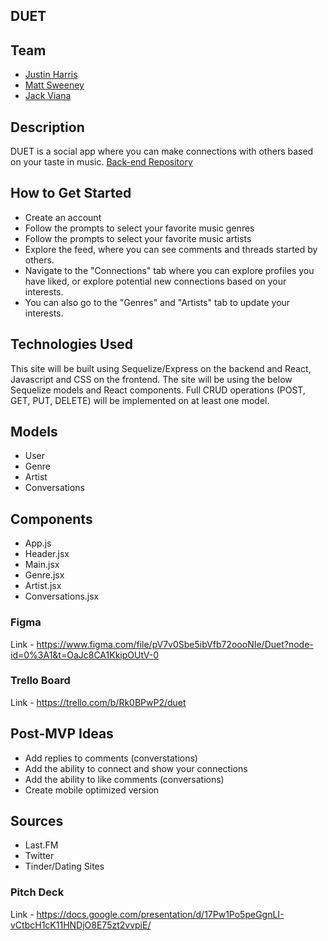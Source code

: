 ## DUET

## Team

- [Justin Harris](https://www.linkedin.com/in/justin-harris1/)
- [Matt Sweeney](https://www.linkedin.com/in/sweeney-matt/)
- [Jack Viana](https://www.linkedin.com/in/jack-viana/)

## Description

DUET is a social app where you can make connections with others based on your taste in music.
[Back-end Repository](https://github.com/DuetSocial/Duet_BE)

## How to Get Started

- Create an account
- Follow the prompts to select your favorite music genres
- Follow the prompts to select your favorite music artists
- Explore the feed, where you can see comments and threads started by others.
- Navigate to the "Connections" tab where you can explore profiles you have liked, or explore potential new connections based on your interests.
- You can also go to the "Genres" and "Artists" tab to update your interests.

## Technologies Used

This site will be built using Sequelize/Express on the backend and React, Javascript and CSS on the frontend. The site will be using the below Sequelize models and React components. Full CRUD operations (POST, GET, PUT, DELETE) will be implemented on at least one model.

## Models

- User
- Genre
- Artist
- Conversations

## Components

- App.js
- Header.jsx
- Main.jsx
- Genre.jsx
- Artist.jsx
- Conversations.jsx

### Figma

Link - https://www.figma.com/file/pV7v0Sbe5ibVfb72oooNIe/Duet?node-id=0%3A1&t=OaJc8CA1KkipOUtV-0

### Trello Board

Link - https://trello.com/b/Rk0BPwP2/duet

## Post-MVP Ideas

- Add replies to comments (converstations)
- Add the ability to connect and show your connections
- Add the ability to like comments (conversations)
- Create mobile optimized version

## Sources

- Last.FM
- Twitter
- Tinder/Dating Sites

### Pitch Deck

Link - https://docs.google.com/presentation/d/17Pw1Po5peGgnLI-vCtbcH1cK11HNDjO8E75zt2vvpiE/
